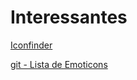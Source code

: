 # Interessantes

[Iconfinder](https://www.iconfinder.com/) 

[git - Lista de Emoticons](https://gist.github.com/rxaviers/7360908)
